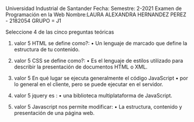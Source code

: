 Universidad Industrial de Santander
Fecha: Semestre: 2-2021 Examen de Programación en la Web 
Nombre:LAURA ALEXANDRA HERNANDEZ PEREZ - 2182054
GRUPO = J1


Seleccione 4 de las cinco preguntas teóricas
1) valor 5 HTML se define como?:
• Un lenguaje de marcado que define la estructura de tu contenido.
2) valor 5 CSS se define como?:
• Es el lenguaje de estilos utilizado para describir la presentación de documentos HTML o XML.

3) valor 5 En qué lugar se ejecuta generalmente el código JavaScript
• por lo general en el cliente, pero se puede ejecutar en el servidor.
4) valor 5 jquery es :
• una biblioteca multiplataforma de JavaScript.
5) valor 5 Javascript nos permite modificar:
• La estructura, contenido y presentación de una página web.